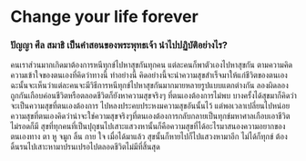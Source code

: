 # Change your life forever

### ปัญญา​ ศีล สมาธิ เป็นคำสอนของพระพุทธเจ้า นำไปปฏิบัติอย่างไร?

คนเราส่วนมากเกิดมาต้องการหนีทุกข์ไปหาสุขกันทุกคน แต่ละคนก็พาตัวเองไปหาสุขกัน ตามความคิดความเข้าใจของตนเองที่คิดว่าทางนี้ ทำอย่างนี้ คิดอย่างนี้จะนำความสุขสำเร็จมาให้แก่ชีวิตของตนเอง ฉะนั้นจะเห็นว่าแต่ละคนจะมีวิธีการหนีทุกข์ไปหาสุขกันมากมายหลายรูปแบบแตกต่างกัน ลองผิดลองถูกกันเกือบค่อนชีวิตหรือตลอดชีวิตก็ยังหาความสุขจริงๆ ที่ตนเองต้องการไม่พบ บางครั้งได้สุขมาก็คิดว่าจะเป็นความสุขที่ตนเองต้องการ ไปหลงประคบประหงมความสุขอันนั้นไว้ แต่พอเวลาเปลี่ยนไปหน่อยความสุขที่ตนเองคิดว่าน่าจะใช่ความสุขจริงๆที่ตนเองต้องการกลับกลายเป็นทุกข์มหาศาลเกือบเอาชีวิตไม่รอดก็มี สุขที่ทุกคนที่เป็นปุถุชนไปเสาะแสวงหานั้นก็คือความสุขที่ได้อะไรมาสนองความอยากของตนเองทาง ตา หู จมูก ลิ้น กาย ใจ เมื่อได้มาแล้ว สุขนั้นก็หายไปก็ไปแสวงหามาอีก ไม่ได้ก็ทุกข์ ต้องดิ้นรนไปเสาะหามาปรนเปรอไปตลอดชีวิตไม่มีที่สิ้นสุด
